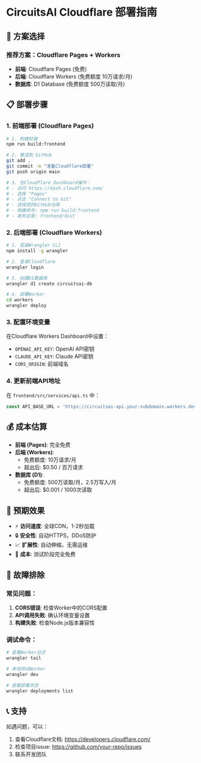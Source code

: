 # CircuitsAI Cloudflare 部署指南

## 🚀 方案选择

### 推荐方案：Cloudflare Pages + Workers

- **前端**: Cloudflare Pages (免费)
- **后端**: Cloudflare Workers (免费额度 10万请求/月)
- **数据库**: D1 Database (免费额度 500万读取/月)

## 📋 部署步骤

### 1. 前端部署 (Cloudflare Pages)

```bash
# 1. 构建前端
npm run build:frontend

# 2. 推送到 GitHub
git add .
git commit -m "准备Cloudflare部署"
git push origin main

# 3. 在Cloudflare Dashboard操作：
# - 访问 https://dash.cloudflare.com/
# - 选择 "Pages" 
# - 点击 "Connect to Git"
# - 选择您的GitHub仓库
# - 构建命令: npm run build:frontend
# - 发布目录: frontend/dist
```

### 2. 后端部署 (Cloudflare Workers)

```bash
# 1. 安装Wrangler CLI
npm install -g wrangler

# 2. 登录Cloudflare
wrangler login

# 3. 创建D1数据库
wrangler d1 create circuitsai-db

# 4. 部署Worker
cd workers
wrangler deploy
```

### 3. 配置环境变量

在Cloudflare Workers Dashboard中设置：
- `OPENAI_API_KEY`: OpenAI API密钥
- `CLAUDE_API_KEY`: Claude API密钥
- `CORS_ORIGIN`: 前端域名

### 4. 更新前端API地址

在 `frontend/src/services/api.ts` 中：
```typescript
const API_BASE_URL = 'https://circuitsai-api.your-subdomain.workers.dev'
```

## 💰 成本估算

- **前端 (Pages)**: 完全免费
- **后端 (Workers)**: 
  - 免费额度: 10万请求/月
  - 超出后: $0.50 / 百万请求
- **数据库 (D1)**:
  - 免费额度: 500万读取/月，2.5万写入/月
  - 超出后: $0.001 / 1000次读取

## 🎯 预期效果

- ⚡ **访问速度**: 全球CDN，1-2秒加载
- 🔒 **安全性**: 自动HTTPS，DDoS防护
- 📈 **扩展性**: 自动伸缩，无需运维
- 💸 **成本**: 测试阶段完全免费

## 🔧 故障排除

### 常见问题：
1. **CORS错误**: 检查Worker中的CORS配置
2. **API调用失败**: 确认环境变量设置
3. **构建失败**: 检查Node.js版本兼容性

### 调试命令：
```bash
# 查看Worker日志
wrangler tail

# 本地测试Worker
wrangler dev

# 查看部署状态
wrangler deployments list
```

## 📞 支持

如遇问题，可以：
1. 查看Cloudflare文档: https://developers.cloudflare.com/
2. 检查项目issue: https://github.com/your-repo/issues
3. 联系开发团队
